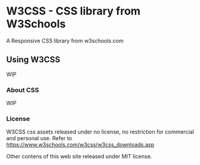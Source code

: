 # W3CSS - CSS library from W3Schools

A Responsive CSS library from w3schools.com

## Using W3CSS

WIP

### About CSS

WIP

### License

W3CSS css assets released under no license, no restriction for commercial and personal use. Refer to https://www.w3schools.com/w3css/w3css_downloads.asp 

Other contens of this web site released under MIT license.
